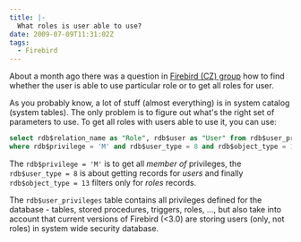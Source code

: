 ```yaml
---
title: |-
  What roles is user able to use?
date: 2009-07-09T11:31:02Z
tags:
  - Firebird
---
```

About a month ago there was a question in [Firebird (CZ) group][1] how to find whether the user is able to use particular role or to get all roles for user.

As you probably know, a lot of stuff (almost everything) is in system catalog (system tables). The only problem is to figure out what's the right set of parameters to use. To get all roles with users able to use it, you can use:

```sql
select rdb$relation_name as "Role", rdb$user as "User" from rdb$user_privileges
where rdb$privilege = 'M' and rdb$user_type = 8 and rdb$object_type = 13;
```

The `rdb$privilege = 'M'` is to get all _member of_ privileges, the `rdb$user_type = 8` is about getting records for _users_ and finally `rdb$object_type = 13` filters only for _roles_ records.

The `rdb$user_privileges` table contains all privileges defined for the database - tables, stored procedures, triggers, roles, ..., but also take into account that current versions of Firebird (<3.0) are storing users (only, not roles) in system wide security database.

[1]: http://groups.google.com/group/firebird_cz/